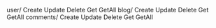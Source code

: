user/
    Create
    Update
    Delete
    Get
    GetAll
blog/
    Create
    Update
    Delete
    Get
    GetAll
comments/
    Create
    Update
    Delete
    Get
    GetAll    